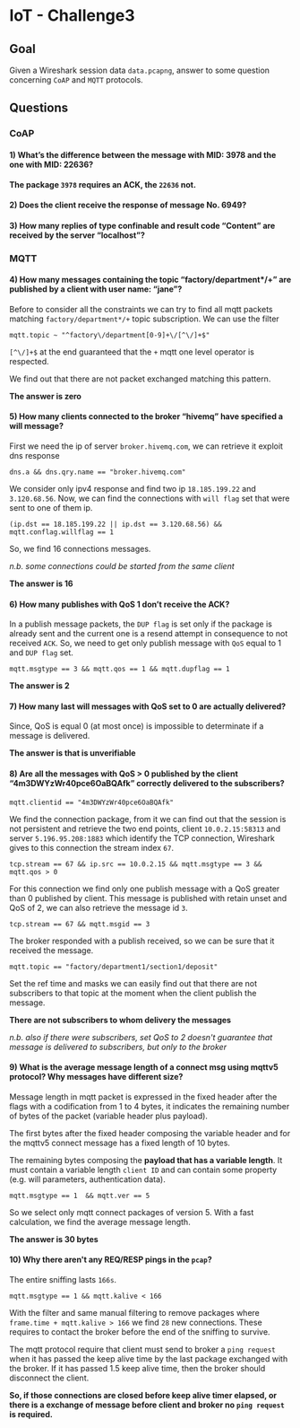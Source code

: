 # IoT - Challenge3

## Goal

Given a Wireshark session data `data.pcapng`, answer to some question concerning `CoAP` and `MQTT` protocols.

## Questions

### CoAP

#### 1) What’s the difference between the message with MID: 3978 and the one with MID: 22636?

**The package `3978` requires an ACK, the `22636` not.**

#### 2) Does the client receive the response of message No. 6949?

#### 3) How many replies of type confinable and result code “Content” are received by the server “localhost”?

### MQTT

#### 4) How many messages containing the topic “factory/department*/+” are published by a client with user name: “jane”?

Before to consider all the constraints we can try to find all mqtt packets matching `factory/department*/+` topic subscription. We can use the filter

```
mqtt.topic ~ "^factory\/department[0-9]+\/[^\/]+$"
```

`[^\/]+$` at the end guaranteed that the `+` mqtt one level operator is respected. 

We find out that there are not packet exchanged matching this pattern.

**The answer is zero**

#### 5) How many clients connected to the broker “hivemq” have specified a will message?

First we need the ip of server `broker.hivemq.com`, we can retrieve it exploit dns response

```
dns.a && dns.qry.name == "broker.hivemq.com"
```

We consider only ipv4 response and find two ip `18.185.199.22` and `3.120.68.56`.
Now, we can find the connections with `will flag` set that were sent to one of them ip.

```
(ip.dst == 18.185.199.22 || ip.dst == 3.120.68.56) && mqtt.conflag.willflag == 1 
```

So, we find 16 connections messages.

*n.b. some connections could be started from the same client*

**The answer is 16**

#### 6) How many publishes with QoS 1 don’t receive the ACK?

In a publish message packets, the `DUP flag` is set only if the package is already sent and the current one is a resend attempt in consequence to not received `ACK`. 
So, we need to get only publish message with `QoS` equal to 1 and `DUP flag` set.

```
mqtt.msgtype == 3 && mqtt.qos == 1 && mqtt.dupflag == 1
```

**The answer is 2**

#### 7) How many last will messages with QoS set to 0 are actually delivered?

Since, QoS is equal 0 (at most once) is impossible to determinate if a message is delivered.

**The answer is that is unverifiable**

#### 8) Are all the messages with QoS > 0 published by the client “4m3DWYzWr40pce6OaBQAfk” correctly delivered to the subscribers?

```
mqtt.clientid == "4m3DWYzWr40pce6OaBQAfk"
```

We find the connection package, from it we can find out that the session is not persistent and retrieve the two end points, client `10.0.2.15:58313` and server `5.196.95.208:1883` which identify the TCP connection, Wireshark gives to this connection the stream index `67`.

```
tcp.stream == 67 && ip.src == 10.0.2.15 && mqtt.msgtype == 3 && mqtt.qos > 0
```

For this connection we find only one publish message with a QoS greater than 0 published by client. This message is published with retain unset and QoS of 2, we can also retrieve the message id `3`.

```
tcp.stream == 67 && mqtt.msgid == 3
```

The broker responded with a publish received, so we can be sure that it received the message.

```
mqtt.topic == "factory/department1/section1/deposit"
```

Set the ref time and masks we can easily find out that there are not subscribers to that topic at the moment when the client publish the message.

**There are not subscribers to whom delivery the messages**

*n.b. also if there were subscribers, set QoS to 2 doesn't guarantee that message is delivered to subscribers, but only to the broker*

#### 9) What is the average message length of a connect msg using mqttv5 protocol? Why messages have different size?

Message length in mqtt packet is expressed in the fixed header after the flags with a codification from 1 to 4 bytes, it indicates the remaining number of bytes of the packet (variable header plus payload).

The first bytes after the fixed header composing the variable header and for the mqttv5 connect message has a fixed length of 10 bytes.

The remaining bytes composing the **payload that has a variable length**. It must contain a variable length `client ID` and can contain some property (e.g. will parameters, authentication data).

```
mqtt.msgtype == 1  && mqtt.ver == 5
```

So we select only mqtt connect packages of version 5. With a fast calculation, we find the average message length.

**The answer is 30 bytes**

#### 10) Why there aren't any REQ/RESP pings in the `pcap`?

The entire sniffing lasts `166s`.

```mqtt.msgtype == 1 && mqtt.kalive < 166```

With the filter and same manual filtering to remove packages where `frame.time + mqtt.kalive > 166` we find `28` new connections. These requires to contact the broker before the end of the sniffing to survive.

The mqtt protocol require that client must send to broker a `ping request` when it has passed the keep alive time by the last package exchanged with the broker. If it has passed 1.5 keep alive time, then the broker should disconnect the client.

**So, if those connections are closed before keep alive timer elapsed, or there is a exchange of message before client and broker no `ping request` is required.**